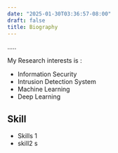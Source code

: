```yaml
---
date: "2025-01-30T03:36:57-08:00"
draft: false
title: Biography
---
```

.....



My Research interests is :
- Information Security
- Intrusion Detection System
- Machine Learning
- Deep Learning

## Skill
- Skills 1
- skill2 s
